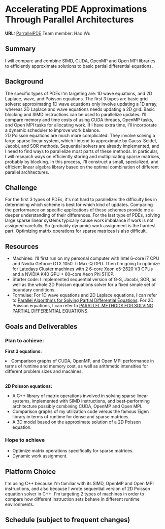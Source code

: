 # Accelerating PDE Approximations Through Parallel Architectures
**URL:** <a href="https://github.com/Wuhao1627003/ParallelPDE">ParrallelPDE</a>
Team member: Hao Wu
## Summary
I will compare and combine SIMD, CUDA, OpenMP and Open MPI libraries to efficiently approximate solutions to basic partial differential equations.
## Background
The specific types of PDEs I'm targeting are: 1D wave equations, and 2D Laplace, wave, and Poisson equations. 
The first 3 types are basic grid solvers: approximating 1D wave equations only involve updating a 1D array, whereas 2D Laplace and wave equations needs updating a 2D grid. Basic blocking and SIMD instructions can be used to parallelize updates. I'll compare memory and time costs of using CUDA threads, OpenMP tasks, and Open MPI tasks for allocating work. If I have extra time, I'll incorporate a dynamic scheduler to improve work balance.<br>
2D Poisson equations are much more complicated. They involve solving a large sparse linear system, which I intend to approximate by Gauss-Seidel, Jacobi, and SOR methods. Sequential solvers are already implemented, and I need to find ways to parallelize most parts of these methods. In particular, I will research ways on efficiently storing and multiplicating sparse matrices, probably by blocking. In this process, I'll construct a small, specialized, and efficient linear algebra library based on the optimal combination of different parallel architectures.
## Challenge
For the first 3 types of PDEs, it's not hard to parallelize: the difficulty lies in determining which scheme is best for which kind of updates. Comparing the performance on specific applications of these schemes provide me a deeper understanding of their differences.
For the last type of PDEs, solving large sparse linear systems typically cause work imbalance if work is not assigned carefully. So (probably dynamic) work assignment is the hardest part. Optimizing matrix operations for sparse matrices is also difficult.
## Resources
<ul><li>Machines: I'll first run on my personal computer with Intel 6-core i7 CPU and Nvidia Geforce GTX 1050 Ti Max-Q GPU. Then I'm going to optimize for Latedays Cluster machines with 2 6-core Xeon e5-2620 V3 CPUs and a NVIDIA K40 GPU + 60-core Xeon Phi 5110P.</li>
<li>Starter code: I implemented sequential version of G-S, Jacobi, SOR, as well as the whole 2D Poisson equations solver for a fixed simple set of boundary conditions.</li>
<li>Formulae: For 1D wave equations and 2D Laplace equations, I can refer to <a href="https://pdfs.semanticscholar.org/aa7a/561bc58ae4709ba45712e94971ebdb9e6330.pdf">Parallel Algorithms for Solving Partial Differential Equations</a>. For 2D Poisson equations, I can refer to <a href="http://elib.mi.sanu.ac.rs/files/journals/kjm/25/d001download.pdf">PARALLEL METHODS FOR SOLVING PARTIAL DIFFERENTIAL EQUATIONS</a>.</li></ul>

## Goals and Deliverables
### Plan to achieve: 
**First 3 equations:**<br>
<li>Comparison graphs of CUDA, OpenMP, and Open MPI performance in terms of runtime and memory cost, as well as arithmetic intensities for different problem sizes and machines.</li><br>


**2D Poisson equations:**<br>
<ul><li>A C++ library of matrix operations involved in solving sparse linear systems, implemented with SIMD instructions, and best-performing architecture possibly combining CUDA, OpenMP and Open MPI.</li>
<li>Comparison graphs of my utilization code versus the famous Eigen library in terms of runtime for dense and sparse matrices.</li>
<li>A 3D model based on the approximate solution of a 2D Poisson equation.</li></ul>

### Hope to achieve
<ul><li>Optimize matrix operations specifically for sparse matrices.</li>
<li>Dynamic work assignment.</li></ul>

## Platform Choice
I'm using C++ because I'm familiar with its SIMD, OpenMP and Open MPI instructions, and also because I wrote sequential version of 2D Poisson equation solver in C++. I'm targeting 2 types of machines in order to compare how different instruction sets behave in different runtime environments.

## Schedule (subject to frequent changes)


